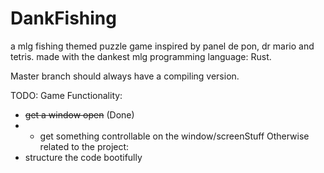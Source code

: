 # DankFishing
a mlg fishing themed puzzle game inspired by panel de pon, dr mario and tetris.
made with the dankest mlg programming language: Rust.

Master branch should always have a compiling version.

TODO:
 Game Functionality:
  - ~~get a window open~~ (Done)
  - - get something controllable on the window/screenStuff
 Otherwise related to the project:
  - structure the code bootifully
